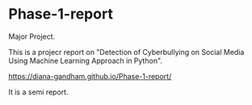 # Phase-1-report
Major Project.


This is a projecr report on "Detection of Cyberbullying on Social Media Using Machine Learning Approach in Python".


https://diana-gandham.github.io/Phase-1-report/


It is a semi report.
